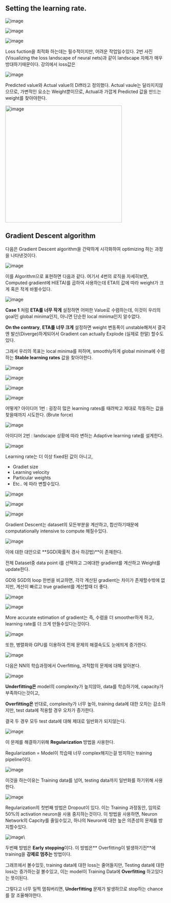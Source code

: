 ## Setting the learning rate.

![image](https://github.com/ad-astra-per-ardua/MIT_6S191_study/assets/50827253/e7fe6a4a-c791-4cb3-89ef-3fabf05392b6)

![image](https://github.com/ad-astra-per-ardua/MIT_6S191_study/assets/50827253/cec272d5-f4d3-4bb6-995a-1876ebf26cb1)

![image](https://github.com/ad-astra-per-ardua/MIT_6S191_study/assets/50827253/3d4a93a9-a39e-4348-a4cf-6ad39b7b9478)

Loss fuction을 최적화 하는데는 필수적이지만, 어려운 작업일수있다. 
2번 사진 (Visualizing the loss landscape of neural nets)과 같이 landscape 자체가 매우 방대하기때문이다.
강의에서 loss값은 

![image](https://github.com/ad-astra-per-ardua/MIT_6S191_study/assets/50827253/f05d8f08-cd37-4590-b65f-73efef5bde78)

Predicted value와 Actual value의 Diff라고 정의했다. Actual vaule는 달라지지않으므로, 가변적인 요소는 Weight뿐이므로, Actual과 가깝게 Predicted 값을 만드는 weight를 찾아야한다.

<img width="364" alt="image" src="https://github.com/ad-astra-per-ardua/MIT_6S191_study/assets/50827253/00d4904c-175d-4388-8044-009b33a86fd4">

## Gradient Descent algorithm

다음은 Gradient Descent algorithm을 간략하게 시각화하여 optimizing 하는 과정을 나타낸것이다. 

![image](https://github.com/ad-astra-per-ardua/MIT_6S191_study/assets/50827253/3d7dc362-3bf7-41bd-afba-baad98dd82e5)

이를 Algorithm으로 표현하면 다음과 같다.
여기서 4번의 로직을 자세히보면, Computed gradient에 H(ETA)를 곱하여 사용하는데 ETA의 값에 따라 weight가 크게 혹은 작게 바뀔수있다.


![image](https://github.com/ad-astra-per-ardua/MIT_6S191_study/assets/50827253/cbf2e867-31f1-43cb-aed7-9d5c651c92f4)

**Case 1** 처럼 **ETA를 너무 작게** 설정하면 어떠한 Value로 수렴하는데, 이것이 우리의 goal인 global minima인지, 아니면 단순한 local minima인지 알수없다. 

**On the contrary**, **ETA를 너무 크게** 설정하면 weight 변동폭이 unstable해져서 결국엔 발산(Diverge)하게되어서 
Gradient can actually Explode (실제로 한말) 할수도 있다.

그래서 우리의 목표는 local minima를 피하며, smoothly하게 global minima에 수렴하는 **Stable learning rates** 값을 찾아야한다.

![image](https://github.com/ad-astra-per-ardua/MIT_6S191_study/assets/50827253/11ae08f3-5729-447b-9c7b-dc87fed3e45d)


![image](https://github.com/ad-astra-per-ardua/MIT_6S191_study/assets/50827253/b9ddc27f-a5e5-45ef-bfbc-44b1d7f146ec)


![image](https://github.com/ad-astra-per-ardua/MIT_6S191_study/assets/50827253/599d0806-d104-417f-95c9-a71849df7647)


![image](https://github.com/ad-astra-per-ardua/MIT_6S191_study/assets/50827253/3b260399-f3ef-4327-ab69-42d67a3133b3)

어떻게?
아이디어 1번 : 굉장히 많은 learning rates를 때려박고 제대로 작동하는 값을 찾을때까지 시도한다. (Brute force)

![image](https://github.com/ad-astra-per-ardua/MIT_6S191_study/assets/50827253/1fd74e16-1fd4-4dee-86db-12f5f102b26b)

아이디어 2번 : landscape 상황에 따라 변하는 Adaptive learning rate를 설계한다.

![image](https://github.com/ad-astra-per-ardua/MIT_6S191_study/assets/50827253/659274b4-3604-4d88-9c18-7524f10e81ab)

Learning rate는 더 이상 fixed된 값이 아니고, 
- Gradiet size
- Learning velocity
- Particular weights
- Etc..
에 따라 변할수있다. 

![image](https://github.com/ad-astra-per-ardua/MIT_6S191_study/assets/50827253/9f50f9da-92d8-424f-a950-1c02af3b78d5)

![image](https://github.com/ad-astra-per-ardua/MIT_6S191_study/assets/50827253/1429dde2-5251-464c-abf9-cd79ce596990)

![image](https://github.com/ad-astra-per-ardua/MIT_6S191_study/assets/50827253/79af5ef1-7663-45d3-93eb-8e8448422e38)

Gradient Descent는 dataset의 모든부분을 계산하고, 합산하기때문에 computationally intensive to compute 해질수있다. 

![image](https://github.com/ad-astra-per-ardua/MIT_6S191_study/assets/50827253/2e109ffe-d928-4848-9d64-86c895f54ed7)

이에 대한 대안으로 **SGD(확률적 경사 하강법)**이 존재한다. 

전체 Dataset중 data point i를 선택하고
그에대한 gradient를 계산하고 
Weight를 update한다.

GD와 SGD의 loop 한번을 비교하면, 각각 계산된 gradient는 차이가 존재할수밖에 없지만, 계산이 빠르고 true gradient를 계산할때 더 좋다.


![image](https://github.com/ad-astra-per-ardua/MIT_6S191_study/assets/50827253/aac1ca3a-6217-44bc-b127-c2085abf2936)

![image](https://github.com/ad-astra-per-ardua/MIT_6S191_study/assets/50827253/9632df42-f4c7-4203-85a6-a6d56ef3f79a)

More accurate estimation of gradient는 즉, 수렴을 더 smoother하게 하고, learning rate를 더 크게 만들수있다는것이다.

![image](https://github.com/ad-astra-per-ardua/MIT_6S191_study/assets/50827253/b86c46c1-8dae-4b8b-87a1-91104d6df375)

또한, 병렬화와 GPU를 이용하여 전체 문제의 해결속도도 눈에띄게 증가한다.

![image](https://github.com/ad-astra-per-ardua/MIT_6S191_study/assets/50827253/ae613b7f-3d57-4d34-a59d-d1244f7c1d20)

다음은 NN의 학습과정에서 Overfitting, 과적합의 문제에 대해 알아본다.

![image](https://github.com/ad-astra-per-ardua/MIT_6S191_study/assets/50827253/de9fda55-2b1b-4062-9b12-46e83a78f2a0)

**Underfitting은** model의 complexity가 높지않아, data를 학습하기에, capacity가 부족하다는것이고,

**Overfitting은** 반대로, complexity가 너무 높아, training data에 대한 오차는 감소하지만, test data에 적용할 경우 오차가 증가한다.

결국 두 경우 모두 test data에 대해 제대로 일반화가 되지않는다.

![image](https://github.com/ad-astra-per-ardua/MIT_6S191_study/assets/50827253/40fb88b2-75d2-44ee-984c-93096dc5b7dc)

이 문제를 해결하기위해 **Regularization** 방법을 사용한다.

Regularization = Model이 학습때 너무 complex해지는걸 방지하는 training pipeline이다.

![image](https://github.com/ad-astra-per-ardua/MIT_6S191_study/assets/50827253/805a1bdc-a0fe-48b6-ab20-afd077815907)

이것을 하는이유는 Training data를 넘어, testing data까지 일반화를 하기위해 사용한다.

![image](https://github.com/ad-astra-per-ardua/MIT_6S191_study/assets/50827253/40f382df-9433-45b4-8586-2e97984f55cb)

Regularization의 첫번째 방법은 Dropout이 있다. 
이는 Training 과정동안, 임의로 50%의 activation neuron을 사용 중지하는것이다. 
이 방법을 사용하면, Neuron Network의 Capcity를 줄일수있고, 하나의 Neuron에 대한 높은 의존성의 문제를 방지할수있다.

![image](https://github.com/ad-astra-per-ardua/MIT_6S191_study/assets/50827253/cf54590b-496e-4a74-aadd-38c68e25fbae)\

두번째 방법은 **Early stopping**이다. 
이 방법은** Overfitting이 발생하기전**에 training을 **강제로 멈추는** 방법이다. 

그래프에서 볼수있듯, training data에 대한 loss는 줄어들지만, Testing data에 대한 loss는 증가하는걸 볼수있고, 이는 model이 Training Data에 **Overfitting** 하고있다는 뜻이된다.

그렇다고 너무 일찍 멈춰버리면, **Underfitting** 문제가 발생하므로 stop하는 chance를 잘 조율해야한다.

